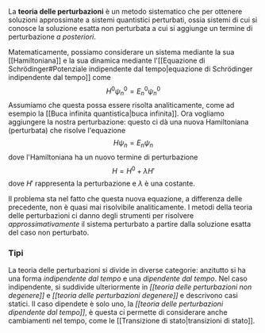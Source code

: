 La **teoria delle perturbazioni** è un metodo sistematico che per ottenere soluzioni approssimate a sistemi quantistici perturbati, ossia sistemi di cui si conosce la soluzione esatta non perturbata a cui si aggiunge un termine di perturbazione *a posteriori*.

Matematicamente, possiamo considerare un sistema mediante la sua [[Hamiltoniana]] e la sua dinamica mediante l'[[Equazione di Schrödinger#Potenziale indipendente dal tempo|equazione di Schrödinger indipendente dal tempo]] come
$$H^{0}\psi_{n}^{0}=E_{n}^{0}\psi_{n}^{0}$$
Assumiamo che questa possa essere risolta analiticamente, come ad esempio la [[Buca infinita quantistica|buca infinita]]. Ora vogliamo aggiungere la nostra perturbazione: questo ci dà una nuova Hamiltoniana (perturbata) che risolve l'equazione
$$H\psi_{n}=E_{n}\psi_{n}$$
dove l'Hamiltoniana ha un nuovo termine di perturbazione
$$H=H^{0}+\lambda H'$$
dove $H'$ rappresenta la perturbazione e $\lambda$ è una costante.

Il problema sta nel fatto che questa nuova equazione, a differenza delle precedente, non è quasi mai risolvibile analiticamente. I metodi della teoria delle perturbazioni ci danno degli strumenti per risolvere *approssimativamente* il sistema perturbato a partire dalla soluzione esatta del caso non perturbato.
### Tipi
La teoria delle perturbazioni si divide in diverse categorie: anzitutto si ha una forma *indipendente dal tempo* e una *dipendente dal tempo*. Nel caso indipendente, si suddivide ulteriormente in *[[teoria delle perturbazioni non degenere]]* e *[[teoria delle perturbazioni degenere]]* e descrivono casi statici. Il caso dipendete è solo uno, la *[[teoria delle perturbazioni dipendente dal tempo]]*, è questa ci permette di considerare anche cambiamenti nel tempo, come le [[Transizione di stato|transizioni di stato]].